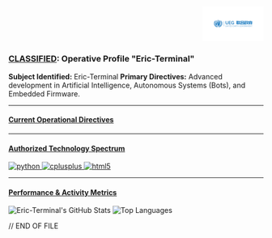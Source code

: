 <p align="right">
  <img src="assets/ueg_logo.png" width="120" alt="UEG Logo">
</p>

### <ins>CLASSIFIED</ins>: Operative Profile "Eric-Terminal"

**Subject Identified:** Eric-Terminal
**Primary Directives:** Advanced development in Artificial Intelligence, Autonomous Systems (Bots), and Embedded Firmware.

---

#### **<ins>Current Operational Directives</ins>**

<!--START_SECTION:pinned_repos-->
<!-- Action will automatically fill this section. You should pin repos on your main profile page. -->
<!--END_SECTION:pinned_repos-->

---

#### **<ins>Authorized Technology Spectrum</ins>**

<p align="left">
  <a href="https://www.python.org" target="_blank" rel="noreferrer"> 
    <img src="https://img.shields.io/badge/Python-0D69AB?style=for-the-badge&logo=python&logoColor=white" alt="python"/>
  </a>
  <a href="https://isocpp.org/" target="_blank" rel="noreferrer"> 
    <img src="https://img.shields.io/badge/C++-0D69AB?style=for-the-badge&logo=cplusplus&logoColor=white" alt="cplusplus"/>
  </a>
  <a href="https://www.w3.org/html/" target="_blank" rel="noreferrer"> 
    <img src="https://img.shields.io/badge/HTML5-0D69AB?style=for-the-badge&logo=html5&logoColor=white" alt="html5"/>
  </a>
</p>

---

#### **<ins>Performance & Activity Metrics</ins>**

<!-- For Dark Mode -->
<picture>
  <source media="(prefers-color-scheme: dark)" srcset="https://github-readme-stats.vercel.app/api?username=Eric-Terminal&show_icons=true&bg_color=0d1117&text_color=ffffff&title_color=58a6ff&icon_color=58a6ff&border_color=4e5458&count_private=true">
  <source media="(prefers-color-scheme: light)" srcset="https://github-readme-stats.vercel.app/api?username=Eric-Terminal&show_icons=true&bg_color=ffffff&text_color=444&title_color=2f81f7&icon_color=2f81f7&border_color=e1e4e8&count_private=true">
  <img alt="Eric-Terminal's GitHub Stats" src="https://github-readme-stats.vercel.app/api?username=Eric-Terminal&show_icons=true">
</picture>

<picture>
  <source media="(prefers-color-scheme: dark)" srcset="https://github-readme-stats.vercel.app/api/top-langs/?username=Eric-Terminal&layout=compact&bg_color=0d1117&text_color=ffffff&title_color=58a6ff&border_color=4e5458">
  <source media="(prefers-color-scheme: light)" srcset="https://github-readme-stats.vercel.app/api/top-langs/?username=Eric-Terminal&layout=compact&bg_color=ffffff&text_color=444&title_color=2f81f7&border_color=e1e4e8">
  <img alt="Top Languages" src="https://github-readme-stats.vercel.app/api/top-langs/?username=Eric-Terminal&layout=compact">
</picture>


// END OF FILE